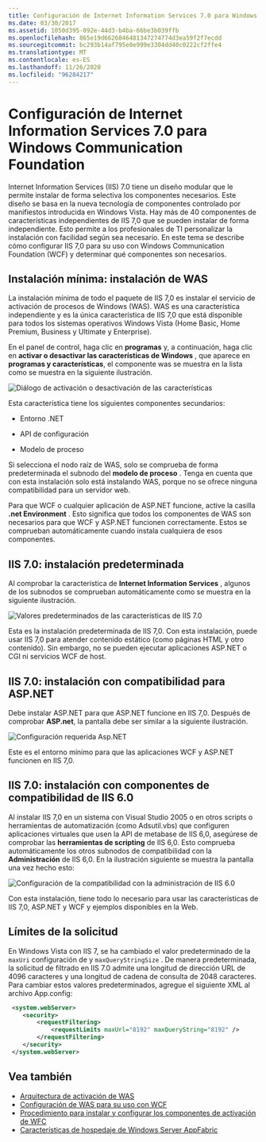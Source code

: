 ```yaml
---
title: Configuración de Internet Information Services 7.0 para Windows Communication Foundation
ms.date: 03/30/2017
ms.assetid: 1050d395-092e-44d3-b4ba-66be3b039ffb
ms.openlocfilehash: 865e19d6626846481347274774d3ea59f2f7ecdd
ms.sourcegitcommit: bc293b14af795e0e999e3304dd40c0222cf2ffe4
ms.translationtype: MT
ms.contentlocale: es-ES
ms.lasthandoff: 11/26/2020
ms.locfileid: "96284217"
---
```

# <a name="configuring-internet-information-services-70-for-windows-communication-foundation"></a>Configuración de Internet Information Services 7.0 para Windows Communication Foundation

Internet Information Services (IIS) 7.0 tiene un diseño modular que le permite instalar de forma selectiva los componentes necesarios. Este diseño se basa en la nueva tecnología de componentes controlado por manifiestos introducida en Windows Vista. Hay más de 40 componentes de características independientes de IIS 7,0 que se pueden instalar de forma independiente. Esto permite a los profesionales de TI personalizar la instalación con facilidad según sea necesario. En este tema se describe cómo configurar IIS 7,0 para su uso con Windows Communication Foundation (WCF) y determinar qué componentes son necesarios.

## <a name="minimal-installation-installing-was"></a>Instalación mínima: instalación de WAS

 La instalación mínima de todo el paquete de IIS 7,0 es instalar el servicio de activación de procesos de Windows (WAS). WAS es una característica independiente y es la única característica de IIS 7,0 que está disponible para todos los sistemas operativos Windows Vista (Home Basic, Home Premium, Business y Ultimate y Enterprise).

 En el panel de control, haga clic en **programas** y, a continuación, haga clic en **activar o desactivar las características de Windows** , que aparece en **programas y características**, el componente was se muestra en la lista como se muestra en la siguiente ilustración.

 ![Diálogo de activación o desactivación de las características](media/wcfc-turnfeaturesonoroffs.gif "wcfc_TurnFeaturesOnOrOffs")

 Esta característica tiene los siguientes componentes secundarios:

- Entorno .NET

- API de configuración

- Modelo de proceso

 Si selecciona el nodo raíz de WAS, solo se comprueba de forma predeterminada el subnodo del **modelo de proceso** . Tenga en cuenta que con esta instalación solo está instalando WAS, porque no se ofrece ninguna compatibilidad para un servidor web.

 Para que WCF o cualquier aplicación de ASP.NET funcione, active la casilla **.net Environment** . Esto significa que todos los componentes de WAS son necesarios para que WCF y ASP.NET funcionen correctamente. Estos se comprueban automáticamente cuando instala cualquiera de esos componentes.

## <a name="iis-70-default-installation"></a>IIS 7.0: instalación predeterminada

 Al comprobar la característica de **Internet Information Services** , algunos de los subnodos se comprueban automáticamente como se muestra en la siguiente ilustración.

 ![Valores predeterminados de las características de IIS 7.0](media/wcfc-turningfeaturesonoroff2.gif "wcfc_TurningFeaturesOnOrOff2")

 Esta es la instalación predeterminada de IIS 7,0. Con esta instalación, puede usar IIS 7,0 para atender contenido estático (como páginas HTML y otro contenido). Sin embargo, no se pueden ejecutar aplicaciones ASP.NET o CGI ni servicios WCF de host.

## <a name="iis-70-installation-with-aspnet-support"></a>IIS 7.0: instalación con compatibilidad para ASP.NET

 Debe instalar ASP.NET para que ASP.NET funcione en IIS 7,0. Después de comprobar **ASP.net**, la pantalla debe ser similar a la siguiente ilustración.

 ![Configuración requerida Asp.NET](media/wcfc-trunfeaturesonoroff3s.gif "wcfc_TrunFeaturesOnOrOFf3s")

 Este es el entorno mínimo para que las aplicaciones WCF y ASP.NET funcionen en IIS 7,0.

## <a name="iis-70-installation-with-iis-60-compatibility-components"></a>IIS 7.0: instalación con componentes de compatibilidad de IIS 6.0

 Al instalar IIS 7,0 en un sistema con Visual Studio 2005 o en otros scripts o herramientas de automatización (como Adsutil.vbs) que configuren aplicaciones virtuales que usen la API de metabase de IIS 6,0, asegúrese de comprobar las **herramientas de scripting** de IIS 6,0. Esto comprueba automáticamente los otros subnodos de compatibilidad con la **Administración** de IIS 6,0. En la ilustración siguiente se muestra la pantalla una vez hecho esto:

 ![Configuración de la compatibilidad con la administración de IIS 6.0](media/scfc-turnfeaturesonoroff5s.gif "scfc_TurnFeaturesOnOrOff5s")

 Con esta instalación, tiene todo lo necesario para usar las características de IIS 7,0, ASP.NET y WCF y ejemplos disponibles en la Web.

## <a name="request-limits"></a>Límites de la solicitud

 En Windows Vista con IIS 7, se ha cambiado el valor predeterminado de la `maxUri` configuración de y `maxQueryStringSize` . De manera predeterminada, la solicitud de filtrado en IIS 7.0 admite una longitud de dirección URL de 4096 caracteres y una longitud de cadena de consulta de 2048 caracteres. Para cambiar estos valores predeterminados, agregue el siguiente XML al archivo App.config:

```xml
 <system.webServer>
    <security>
        <requestFiltering>
            <requestLimits maxUrl="8192" maxQueryString="8192" />
        </requestFiltering>
    </security>
 </system.webServer>
 ```

## <a name="see-also"></a>Vea también

- [Arquitectura de activación de WAS](was-activation-architecture.md)
- [Configuración de WAS para su uso con WCF](configuring-the-wpa--service-for-use-with-wcf.md)
- [Procedimiento para instalar y configurar los componentes de activación de WFC](how-to-install-and-configure-wcf-activation-components.md)
- [Características de hospedaje de Windows Server AppFabric](/previous-versions/appfabric/ee677189(v=azure.10))
